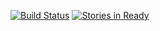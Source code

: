 [![Build Status](https://travis-ci.org/ronsmits/omdbapi4j.png?branch=develop)](https://travis-ci.org/ronsmits/omdbapi4j)
[![Stories in Ready](https://badge.waffle.io/ronsmits/omdbapi4j.png?label=ready&title=Ready)](http://waffle.io/ronsmits/omdbapi4j)
